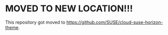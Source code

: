 # MOVED TO NEW LOCATION!!!

This repository got moved to https://github.com/SUSE/cloud-suse-horizon-theme.
